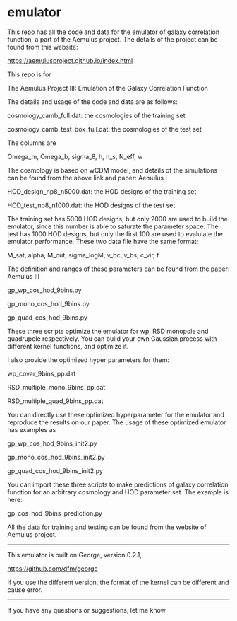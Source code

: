# emulator
This repo has all the code and data for the emulator of galaxy correlation function, a part of the Aemulus project. The details of the project can be found from this website:

https://aemulusproject.github.io/index.html

This repo is for 

The Aemulus Project III: Emulation of the Galaxy Correlation Function

The details and usage of the code and data are as follows:

cosmology_camb_full.dat: the cosmologies of the training set

cosmology_camb_test_box_full.dat: the cosmologies of the test set

The columns are 

Omega_m, Omega_b, sigma_8, h, n_s, N_eff, w

The cosmology is based on wCDM model, and details of the simulations can be found from the above link and paper: Aemulus I

HOD_design_np8_n5000.dat: the HOD designs of the training set

HOD_test_np8_n1000.dat: the HOD designs of the test set

The training set has 5000 HOD designs, but only 2000 are used to build the emulator, since this number is able to saturate the parameter space. The test has 1000 HOD designs, but only the first 100 are used to evalulate the emulator performance. These two data file have the same format:

M_sat, alpha, M_cut, sigma_logM, v_bc, v_bs, c_vir, f

The definition and ranges of these parameters can be found from the paper: Aemulus III

gp_wp_cos_hod_9bins.py

gp_mono_cos_hod_9bins.py

gp_quad_cos_hod_9bins.py

These three scripts optimize the emulator for wp, RSD monopole and quadrupole respectively. You can build your own Gaussian process with different kernel functions, and optimize it.

I also provide the optimized hyper parameters for them:

wp_covar_9bins_pp.dat

RSD_multiple_mono_9bins_pp.dat

RSD_multiple_quad_9bins_pp.dat

You can directly use these optimized hyperparameter for the emulator and reproduce the results on our paper. The usage of these optimized emulator has examples as 

gp_wp_cos_hod_9bins_init2.py

gp_mono_cos_hod_9bins_init2.py

gp_quad_cos_hod_9bins_init2.py

You can import these three scripts to make predictions of galaxy correlation function for an arbitrary cosmology and HOD parameter set. The example is here:

gp_cos_hod_9bins_prediction.py

All the data for training and testing can be found from the website of Aemulus project.

--------------

This emulator is built on George, version 0.2.1, 

https://github.com/dfm/george

If you use the different version, the format of the kernel can be different and cause error.

---------------

If you have any questions or suggestions, let me know

